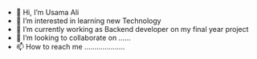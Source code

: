 - 👋 Hi, I’m Usama Ali
- 👀 I’m interested in learning new Technology
- 🌱 I’m currently working as Backend developer on my final year project
- 💞️ I’m looking to collaborate on ......    
- 📫 How to reach me ....................

<!---
usama-ali74/usama-ali74 is a ✨ special ✨ repository because its `README.md` (this file) appears on your GitHub profile.
You can click the Preview link to take a look at your changes.
--->
